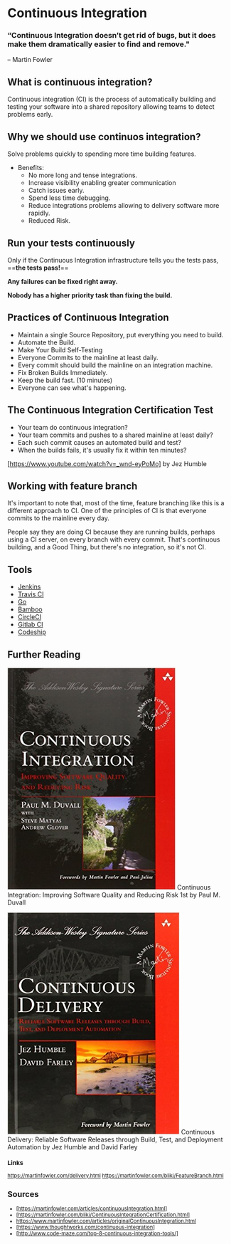 <!-- $theme: default -->

Continuous Integration
===

### “Continuous Integration doesn’t get rid of bugs, but it does make them dramatically easier to find and remove."
<smal>– Martin Fowler<smal>

## What is continuous integration?
Continuous integration (CI) is the process of automatically building and testing your software into a shared repository allowing teams to detect problems early.

[comment]: <> (In the early days of agile, this meant daily builds. But I think that should be run every merge to "integration branch")

## Why we should use continuos integration?
Solve problems quickly to spending more time building features.
* Benefits:
	* No more long and tense integrations.
	* Increase visibility enabling greater communication
	* Catch issues early.
	* Spend less time debugging.
	* Reduce integrations problems allowing to delivery software more rapidly.
	* Reduced Risk.

## Run your tests continuously
Only if the Continuous Integration infrastructure tells you the tests pass, ==**the tests pass!**==

[comment]: <> (Humans make mistakes. Sometimes people consider a change so small it can’t possibly break the app, so they don’t run tests. Then your product goes down and nobody knows why.)

**Any failures can be fixed right away.**

**Nobody has a higher priority task than fixing the build.**

## Practices of Continuous Integration
- Maintain a single Source Repository, put everything you need to build.
- Automate the Build.
- Make Your Build Self-Testing
- Everyone Commits to the mainline at least daily.
- Every commit should build the mainline on an integration machine.
- Fix Broken Builds Immediately.
- Keep the build fast. (10 minutes)
- Everyone can see what's happening.

[comment]: <> (Frequent commits encourage developers to break down their work into small chunks of a few hours each. Keep your use of branches to a minimum In particular have a mainline a single branch of the project currently under development. Reasonable branches are bug fixes of prior production releases and temporary experiments.)

[comment]: <> (build on integration machine Since the developer who commits is responsible for this, that developer needs to monitor the mainline build so they can fix it if it breaks)

[comment]: <> (Keep build fast - The first stage would do the compilation and run tests that are more localized unit tests with the database completely stubbed out. - The second stage build runs a different suite of tests that do hit the real database and involve more end-to-end behavior.)

[comment]: <> (With a good build, I can then think about committing my changes into the repository. The twist, of course, is that other people may, and usually have, made changes to the mainline before I get chance to commit. So first I update my working copy with their changes and rebuild. If their changes clash with my changes, it will manifest as a failure either in the compilation or in the tests. In this case it's my responsibility to fix this and repeat until I can build a working copy that is properly synchronized with the mainline.)


## The Continuous Integration Certification Test

- Your team do continuous integration?
- Your team commits and pushes to a shared mainline at least daily?
- Each such commit causes an automated build and test?
- When the builds fails, it's usually fix it within ten minutes?

[https://www.youtube.com/watch?v=_wnd-eyPoMo]
<smal>by Jez Humble<smal>

## Working with feature branch
It's important to note that, most of the time, feature branching like this is a different approach to CI. One of the principles of CI is that everyone commits to the mainline every day.

People say they are doing CI because they are running builds, perhaps using a CI server, on every branch with every commit. That's continuous building, and a Good Thing, but there's no integration, so it's not CI.

## Tools
- [Jenkins](https://jenkins.io/index.html)
- [Travis CI](https://travis-ci.org/)
- [Go](https://www.gocd.io/)
- [Bamboo](https://www.atlassian.com/software/bamboo)
- [CircleCI](https://circleci.com/)
- [Gitlab CI](https://about.gitlab.com/)
- [Codeship](https://codeship.com/)

## Further Reading
![50%](images/ci_book_1.jpg)
<smal>Continuous Integration: Improving Software Quality and Reducing Risk 1st<smal>
<smal>by Paul M. Duvall<smal>

![50%](images/ci_book_3.jpg)
<smal>Continuous Delivery: Reliable Software Releases through Build, Test, and Deployment Automation<smal>
<smal>by Jez Humble and David Farley<small>

### Links
https://martinfowler.com/delivery.html
https://martinfowler.com/bliki/FeatureBranch.html

## Sources
- [https://martinfowler.com/articles/continuousIntegration.html]
- [https://martinfowler.com/bliki/ContinuousIntegrationCertification.html]
- https://www.martinfowler.com/articles/originalContinuousIntegration.html
- [https://www.thoughtworks.com/continuous-integration]
- [http://www.code-maze.com/top-8-continuous-integration-tools/]